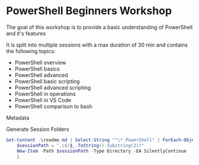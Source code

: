 # PowerShell Beginners Workshop

The goal of this workshop is to provide a basic understanding of PowerShell and it's features

It is split into multiple sessions with a max duration of 30 min and contains the following topics:
* PowerShell overview
* PowerShell basics
* PowerShell advanced
* PowerShell basic scripting
* PowerShell advanced scripting
* PowerShell in operations
* PowerShell in VS Code
* PowerShell comparison to bash





Metadata

Generate Session Folders

``` ps1
Get-Content .\readme.md | Select-String "^\* PowerShell" | ForEach-Object {
    $sessionPath = ".\$($_.ToString().Substring(2))"
    New-Item -Path $sessionPath -Type Directory -EA SilentlyContinue
    }
```